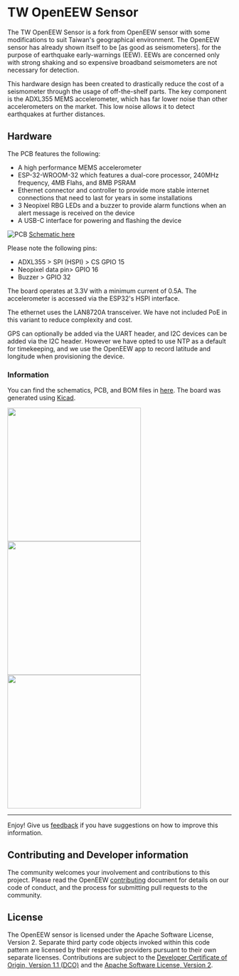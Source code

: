 # TW OpenEEW Sensor
The TW OpenEEW Sensor is a fork from OpenEEW sensor with some modifications to suit Taiwan's geographical environment. The OpenEEW sensor has already shown itself to be [as good as seismometers]. for the purpose of earthquake early-warnings (EEW). EEWs are concerned only with strong shaking and so expensive broadband seismometers are not necessary for detection.

This hardware design has been created to drastically reduce the cost of a seismometer through the usage of off-the-shelf parts. The key component is the ADXL355 MEMS accelerometer, which has far lower noise than other accelerometers on the market. This low noise allows it to detect earthquakes at further distances.

## Hardware
The PCB features the following:
- A high performance MEMS accelerometer
- ESP-32-WROOM-32 which features a dual-core processor, 240MHz frequency, 4MB Flahs, and 8MB PSRAM
- Ethernet connector and controller to provide more stable internet connections that need to last for years in some installations
- 3 Neopixel RBG LEDs and a buzzer to provide alarm functions when an alert message is received on the device
- A USB-C interface for powering and flashing the device

![PCB](https://user-images.githubusercontent.com/6279965/118044476-4dd2c380-b33c-11eb-8baa-c089b383fa31.PNG)
[Schematic here](/pcb/openeew-schematic.pdf)

Please note the following pins:
- ADXL355 > SPI (HSPI) > CS GPIO 15
- Neopixel data pin> GPIO 16
- Buzzer > GPIO 32

The board operates at 3.3V with a minimum current of 0.5A. The accelerometer is accessed via the ESP32's HSPI interface.

The ethernet uses the LAN8720A transceiver. We have not included PoE in this variant to reduce complexity and cost.

GPS can optionally be added via the UART header, and I2C devices can be added via the I2C header. However we have opted to use NTP as a default for timekeeping, and we use the OpenEEW app to record latitude and longitude when provisioning the device.

### Information
You can find the schematics, PCB, and BOM files in [here](/pcb). The board was generated using [Kicad](https://kicad.org/).

<img src="/images/openeew-node-withlid.jpg" width="300">
<img src="/images/openeew-node-blue.jpg" width="300">
<img src="/images/animated-box.gif" width="300">

___

Enjoy! Give us [feedback](https://github.com/openeew/openeew-sensor/issues) if you have suggestions on how to improve this information.

## Contributing and Developer information

The community welcomes your involvement and contributions to this project. Please read the OpenEEW [contributing](https://github.com/openeew/openeew/blob/master/CONTRIBUTING.md) document for details on our code of conduct, and the process for submitting pull requests to the community.

## License

The OpenEEW sensor is licensed under the Apache Software License, Version 2. Separate third party code objects invoked within this code pattern are licensed by their respective providers pursuant to their own separate licenses. Contributions are subject to the [Developer Certificate of Origin, Version 1.1 (DCO)](https://developercertificate.org/) and the [Apache Software License, Version 2](http://www.apache.org/licenses/LICENSE-2.0.txt).
